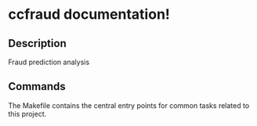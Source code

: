 # ccfraud documentation!

## Description

Fraud prediction analysis

## Commands

The Makefile contains the central entry points for common tasks related to this project.

